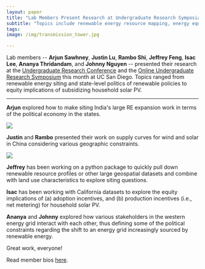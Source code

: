 ```yaml
---
layout: paper
title: "Lab Members Present Research at Undergraduate Research Symposia"
subtitle: "Topics include renewable energy resource mapping, energy equity, and the politics of regionalized power systems"
tags:
image: /img/transmission_tower.jpg

---
```


Lab members -- **Arjun Sawhney**, **Justin Lu**, **Rambo Shi**, **Jeffrey Feng**, **Isac Lee**, **Ananya Thridandam**, and **Johnny Nguyen** -- presented their research at the [Undergraduate Research Conference](https://ugresearch.ucsd.edu/conferences/urc/URC%202021/index.html) and the [Online Undergraduate Research Symposium](https://ugresearch.ucsd.edu/conferences/ours/OURS%202021.html) this month at UC San Diego. Topics ranged from renewable energy siting and state-level politics of renewable policies to equity implications of subsidizing household solar PV.

----

**Arjun** explored how to make siting India's large RE expansion work in terms of the political economy in the states.

![](https://pbs.twimg.com/media/E2Vaw9eVIAAWOrV?format=jpg&name=360x360)


**Justin** and **Rambo** presented their work on supply curves for wind and solar in China considering various geographic constraints.

![](https://pbs.twimg.com/media/E2VdzWZUYAEhRtf?format=png&name=360x360)

**Jeffrey** has been working on a python package to quickly pull down renewable resource profiles or other large geospatial datasets and combine with land use characteristics to explore siting questions.

**Isac** has been working with California datasets to explore the equity implications of (a) adoption incentives, and (b) production incentives (i.e., net metering) for household solar PV.

**Ananya** and **Johnny** explored how various stakeholders in the western energy grid interact with each other, thus defining some of the political constraints regarding the shift to an energy grid increasingly sourced by renewable energy.


Great work, everyone!

Read member bios [here](/about/).



